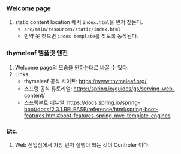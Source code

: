 ### Welcome page
1. static content location 에서 `index.html`을 먼저 찾는다.
    - `src/main/resources/static/index.html` 
    - 만약 못 찾으면 `index template`를 찾도록 동작된다.

### thymeleaf 템플릿 엔진
1. Welcome page의 모습을 원하는대로 바꿀 수 있다.
2. Links
   - thymeleaf 공식 사이트: https://www.thymeleaf.org/
   - 스프링 공식 튜토리얼: https://spring.io/guides/gs/serving-web-content/
   - 스프링부트 메뉴얼: https://docs.spring.io/spring-boot/docs/2.3.1.RELEASE/reference/html/spring-boot-features.html#boot-features-spring-mvc-template-engines

### Etc.
1. Web 진입점에서 가장 먼저 실행이 되는 것이 Controler 이다.